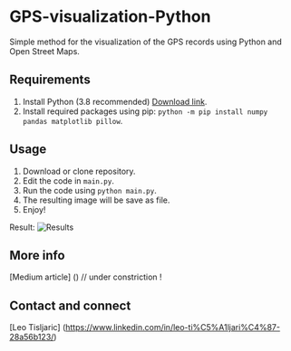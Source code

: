 # GPS-visualization-Python
Simple method for the visualization of the GPS records using Python and Open Street Maps.

## Requirements
1. Install Python (3.8 recommended) [Download link](https://www.python.org/downloads/).
2. Install required packages using pip: `python -m pip install numpy pandas matplotlib pillow`.

## Usage
1. Download or clone repository.
2. Edit the code in `main.py`.
3. Run the code using `python main.py`.
4. The resulting image will be save as file.
5. Enjoy!

Result:
![Results](https://www.dropbox.com/s/x3v8p5wdcr7ulab/map.png?dl=0)

## More info
[Medium article] () // under constriction !

## Contact and connect
[Leo Tisljaric] (https://www.linkedin.com/in/leo-ti%C5%A1ljari%C4%87-28a56b123/)
